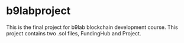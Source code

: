 # b9labproject

This is the final project for b9lab blockchain development course.  This project contains two .sol files, FundingHub and Project.
